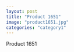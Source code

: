 ```yaml
---
layout: post
title: "Product 1651"
image: "product1651.jpg"
categories: "category1"
---
```

Product 1651
